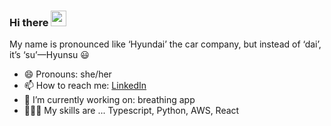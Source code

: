 ### Hi there <img src="https://media.giphy.com/media/hvRJCLFzcasrR4ia7z/giphy.gif" width="25px">
My name is pronounced like ‘Hyundai’ the car company, but instead of ‘dai’, it’s ‘su’—Hyunsu 😃
- 😄 Pronouns: she/her
-  📫 How to reach me: [LinkedIn](https://www.linkedin.com/in/hyunsukim/)
- 🔭 I’m currently working on: breathing app
- 👩🏻‍💻 My skills are ... Typescript, Python, AWS, React
<!--
I’m a full-stack software engineer who thrives in dynamic environments, learning on the go and contributing to the team’s collective knowledge. I value respect and collaboration. I focus on crafting exceptional user experiences and making thoughtful architectural choices with long-term success in consideration. When I made a career switch from aviation, what attracted me to software engineering was being able to impact user experience with creative solutions which still is a driving factor for me.

**languages, frameworks and tools:** 

<code><img height="20" src="https://raw.githubusercontent.com/github/explore/80688e429a7d4ef2fca1e82350fe8e3517d3494d/topics/typescript/typescript.png"></code>
<code><img height="20" src="https://raw.githubusercontent.com/github/explore/80688e429a7d4ef2fca1e82350fe8e3517d3494d/topics/react/react.png"></code>
<code><img height="20" src="https://raw.githubusercontent.com/github/explore/80688e429a7d4ef2fca1e82350fe8e3517d3494d/topics/python/python.png"></code>
<code><img height="20" src="https://raw.githubusercontent.com/github/explore/80688e429a7d4ef2fca1e82350fe8e3517d3494d/topics/postgresql/postgresql.png"></code>
 

**Hyunsujk/Hyunsujk** is a ✨ _special_ ✨ repository because its `README.md` (this file) appears on your GitHub profile.

Here are some ideas to get you started:

- 🔭 I’m currently working on ...
- 🌱 I’m currently learning ...
- 👯 I’m looking to collaborate on ...
- 🤔 I’m looking for help with ...
- 💬 Ask me about ...
- 📫 How to reach me: ...
- 😄 Pronouns: ...
- ⚡ Fun fact: ...
-->
